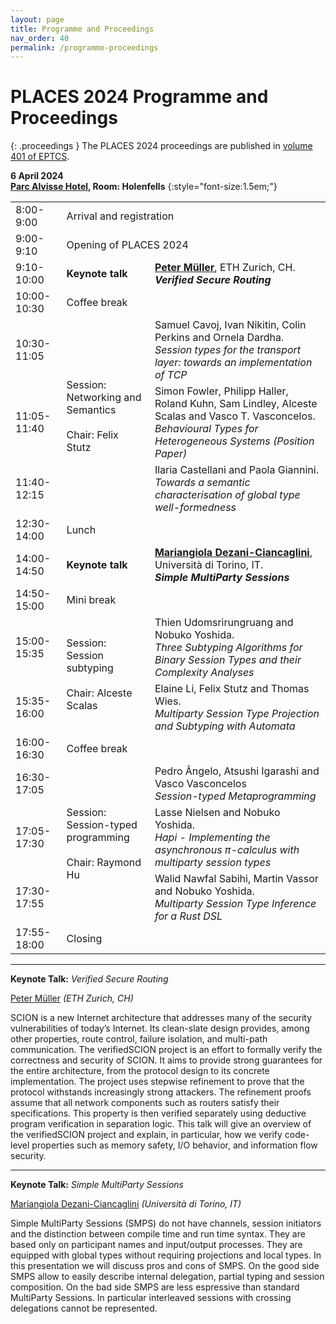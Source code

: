 ```yaml
---
layout: page
title: Programme and Proceedings
nav_order: 40
permalink: /programme-proceedings
---
```


# PLACES 2024 Programme and Proceedings

{: .proceedings }
The PLACES 2024 proceedings are published in [volume 401 of EPTCS](http://dx.doi.org/10.4204/EPTCS.401).

**6 April 2024**<br>
**[Parc Alvisse Hotel](https://maps.app.goo.gl/7JXZ9afgpbw4zPk86), Room: Holenfells**
{:style="font-size:1.5em;"}

<table id="programme">
    <tr>
        <td class="time">8:00-9:00</td>
        <td colspan="2">Arrival and registration</td>
    </tr>
    <tr>
        <td class="time">9:00-9:10</td>
        <td colspan="2">Opening of PLACES 2024</td>
    </tr>
    <tr class="keynote">
        <td class="time">9:10-10:00</td>
        <td><strong>Keynote talk</strong></td>
        <td>
          <strong><a href="http://www.pm.inf.ethz.ch/people/personal/pmueller-pers.html">Peter Müller</a></strong>,
          ETH Zurich, CH.<br>
          <strong><em>Verified Secure Routing</em></strong>
        </td>
    </tr>
    <tr class="break">
        <td class="time">10:00-10:30</td>
        <td colspan="2">Coffee break</td>
    </tr>
    <tr>
        <td class="time">10:30-11:05</td>
        <td rowspan="3">Session:<br>Networking and Semantics<br><br>Chair: Felix Stutz</td>
        <td>
          Samuel Cavoj, Ivan Nikitin, Colin Perkins and Ornela Dardha.<br>
          <em>Session types for the transport layer: towards an implementation of TCP</em>
        </td>
    </tr>
    <tr>
        <td class="time">11:05-11:40</td>
        <td>
          Simon Fowler, Philipp Haller, Roland Kuhn, Sam Lindley, Alceste Scalas and Vasco T. Vasconcelos.<br>
          <em>Behavioural Types for Heterogeneous Systems (Position Paper)</em>
        </td>
    </tr>
    <tr>
        <td class="time">11:40-12:15</td>
        <td>
          Ilaria Castellani and Paola Giannini.<br>
          <em>Towards a semantic characterisation of global type well-formedness</em>
        </td>
    </tr>
    <tr class="break">
        <td class="time">12:30-14:00</td>
        <td colspan="2">Lunch</td>
    </tr>
    <tr class="keynote">
        <td class="time">14:00-14:50</td>
        <td><strong>Keynote talk</strong></td>
        <td>
          <strong><a href="http://www.di.unito.it/~dezani/">Mariangiola Dezani-Ciancaglini</a></strong>,
          Università di Torino, IT.<br>
          <strong><em>Simple MultiParty Sessions</em></strong>
        </td>
    </tr>
    <tr class="break">
        <td class="time">14:50-15:00</td>
        <td colspan="2">Mini break</td>
    </tr>
    <tr>
        <td class="time">15:00-15:35</td>
        <td rowspan="2">Session:<br>Session subtyping<br><br>Chair: Alceste
        Scalas</td>
        <td>
          Thien Udomsrirungruang and Nobuko Yoshida.<br>
          <em>Three Subtyping Algorithms for Binary Session Types and their Complexity Analyses</em>
        </td>
    </tr>
    <tr>
        <td class="time">15:35-16:00</td>
        <td>
          Elaine Li, Felix Stutz and Thomas Wies.<br>
          <em>Multiparty Session Type Projection and Subtyping with Automata</em>
        </td>
    </tr>
    <tr class="break">
        <td class="time">16:00-16:30</td>
        <td colspan="2">Coffee break</td>
    </tr>
    <tr>
        <td class="time">16:30-17:05</td>
        <td rowspan="3">Session:<br>Session-typed programming<br><br>Chair:
        Raymond Hu</td>
        <td>
          Pedro Ângelo, Atsushi Igarashi and Vasco Vasconcelos<br>
          <em>Session-typed Metaprogramming</em>
        </td>
    </tr>
    <tr>
        <td class="time">17:05-17:30</td>
        <td>
          Lasse Nielsen and Nobuko Yoshida.<br>
          <em>Hapi - Implementing the asynchronous &#960;-calculus with multiparty session types</em>
        </td>
    </tr>
    <tr>
        <td class="time">17:30-17:55</td>
        <td>
          Walid Nawfal Sabihi, Martin Vassor and Nobuko Yoshida.<br>
          <em>Multiparty Session Type Inference for a Rust DSL</em>
        </td>
    </tr>
    <tr>
        <td class="time">17:55-18:00</td>
        <td colspan="2">Closing</td>
    </tr>
</table>

<hr>

<p>
<a name="keynote1"></a>
<strong>Keynote Talk:</strong> <em>Verified Secure Routing</em>
</p>

<p>
<a href="http://www.pm.inf.ethz.ch/people/personal/pmueller-pers.html">Peter Müller</a> <em>(ETH Zurich, CH)</em>
</p>

<p>
SCION is a new Internet architecture that addresses many of the security vulnerabilities of today’s Internet. Its clean-slate design provides, among other properties, route control, failure isolation, and multi-path communication. The verifiedSCION project is an effort to formally verify the correctness and security of SCION. It aims to provide strong guarantees for the entire architecture, from the protocol design to its concrete implementation. The project uses stepwise refinement to prove that the protocol withstands increasingly strong attackers. The refinement proofs assume that all network components such as routers satisfy their specifications. This property is then verified separately using deductive program verification in separation logic. This talk will give an overview of the verifiedSCION project and explain, in particular, how we verify code-level properties such as memory safety, I/O behavior, and information flow security.
</p>


<hr>

<p>
<a name="keynote2"></a>
<strong>Keynote Talk:</strong> <em>Simple MultiParty Sessions</em>
</p>

<p>
<a href="http://www.di.unito.it/~dezani/">Mariangiola Dezani-Ciancaglini</a> <em>(Università di Torino, IT)</em>
</p>

<p>
Simple MultiParty Sessions (SMPS) do not have channels, session initiators and the distinction between compile time and run time syntax. 
They are based only on participant names and input/output processes. They are equipped with global types without requiring projections and local types.
In this presentation we will discuss pros and cons of SMPS. On the good side SMPS allow to easily describe internal delegation, partial typing and session composition.
On the bad side SMPS are less espressive than standard  MultiParty Sessions. In particular interleaved sessions with crossing delegations cannot be represented. 
</p>

